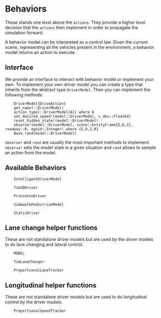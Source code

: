 # Behaviors
These stands one level above the `actions`. They provide a higher level decision that
the `actions` then implement in order to propagate the simulation forward.

A behavior model can be interpreted as a control law. Given the current scene, representing all 
the vehicles present in the environment, a behavior model returns an action to execute. 

## Interface

We provide an interface to interact with behavior model or implement your own. To implement your own driver model you can create a type that inherits from the abstract type `DriverModel`. Then you can implement the following methods:

```@docs
    DriverModel{DriveAction}
    get_name(::DriverModel)
    action_type(::DriverModel{A}) where A
    set_desired_speed!(model::DriverModel, v_des::Float64)
    reset_hidden_state!(model::DriverModel)
    observe!(model::DriverModel, scene::EntityFrame{S,D,I}, roadway::R, egoid::Integer) where {S,D,I,R}
    Base.rand(model::DriverModel)
```

`observe!` and `rand` are usually the most important methods to implement. `observe!` sets the model state in a given situation and `rand` allows to sample an action from the model.


## Available Behaviors
```@docs
    IntelligentDriverModel
```

```@docs
    Tim2DDriver
```

```@docs
    PrincetonDriver
```

```@docs
    SidewalkPedestrianModel
```

```@docs 
    StaticDriver
```

## Lane change helper functions
These are not standalone driver models but are used by the driver models to do
lane changing and lateral control.

```@docs
    MOBIL
```

```@docs
    TimLaneChanger
```

```@docs
    ProportionalLaneTracker
```

## Longitudinal helper functions

These are not standalone driver models but are used to do longitudinal control by the
driver models.

```@docs
    ProportionalSpeedTracker
```
